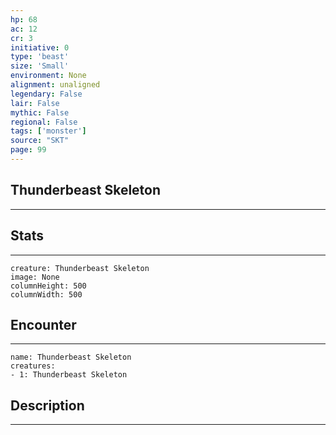 ```yaml
---
hp: 68
ac: 12
cr: 3
initiative: 0
type: 'beast'    
size: 'Small'
environment: None
alignment: unaligned
legendary: False
lair: False
mythic: False
regional: False
tags: ['monster']
source: "SKT"
page: 99
---
```


## Thunderbeast Skeleton
---



## Stats
---

```statblock
creature: Thunderbeast Skeleton
image: None
columnHeight: 500
columnWidth: 500
```

## Encounter
---

```encounter-table
name: Thunderbeast Skeleton
creatures:
- 1: Thunderbeast Skeleton
```

## Description
---




